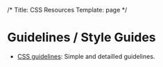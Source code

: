 /*
Title: CSS Resources
Template: page
*/

# Guidelines / Style Guides

- [CSS guidelines](http://cssguidelin.es/): Simple and detailled guidelines.
